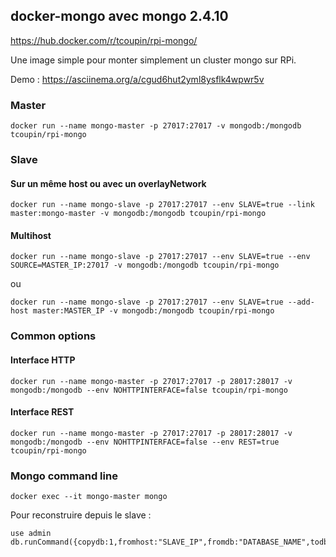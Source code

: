 ## docker-mongo avec mongo 2.4.10

https://hub.docker.com/r/tcoupin/rpi-mongo/

Une image simple pour monter simplement un cluster mongo sur RPi.

Demo : https://asciinema.org/a/cgud6hut2yml8ysflk4wpwr5v

### Master
```
docker run --name mongo-master -p 27017:27017 -v mongodb:/mongodb tcoupin/rpi-mongo
```
### Slave
#### Sur un même host ou avec un overlayNetwork
```
docker run --name mongo-slave -p 27017:27017 --env SLAVE=true --link master:mongo-master -v mongodb:/mongodb tcoupin/rpi-mongo
```
#### Multihost
```
docker run --name mongo-slave -p 27017:27017 --env SLAVE=true --env SOURCE=MASTER_IP:27017 -v mongodb:/mongodb tcoupin/rpi-mongo
```
ou
```
docker run --name mongo-slave -p 27017:27017 --env SLAVE=true --add-host master:MASTER_IP -v mongodb:/mongodb tcoupin/rpi-mongo
```

### Common options
#### Interface HTTP
```
docker run --name mongo-master -p 27017:27017 -p 28017:28017 -v mongodb:/mongodb --env NOHTTPINTERFACE=false tcoupin/rpi-mongo
```
#### Interface REST
```
docker run --name mongo-master -p 27017:27017 -p 28017:28017 -v mongodb:/mongodb --env NOHTTPINTERFACE=false --env REST=true tcoupin/rpi-mongo
```

### Mongo command line
```
docker exec --it mongo-master mongo
```

Pour reconstruire depuis le slave :
```
use admin
db.runCommand({copydb:1,fromhost:"SLAVE_IP",fromdb:"DATABASE_NAME",todb:"DATABASE_NAME",slaveOk:true})
```
